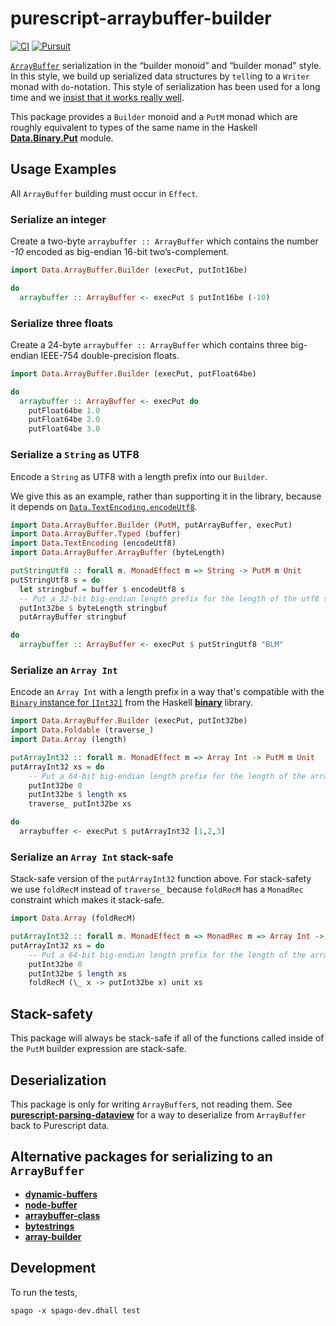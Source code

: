 # purescript-arraybuffer-builder

[![CI](https://github.com/jamesdbrock/purescript-arraybuffer-builder/workflows/CI/badge.svg?branch=master)](https://github.com/jamesdbrock/purescript-arraybuffer-builder/actions)
[![Pursuit](http://pursuit.purescript.org/packages/purescript-arraybuffer-builder/badge)](http://pursuit.purescript.org/packages/purescript-arraybuffer-builder/)


[`ArrayBuffer`](https://developer.mozilla.org/en-US/docs/Web/JavaScript/Reference/Global_Objects/ArrayBuffer)
serialization in the “builder monoid” and “builder monad” style.
In this style, we build up serialized data structures by `tell`ing to
a `Writer` monad with `do`-notation. This style of serialization
has been used for a long time and we [insist that it works really well](https://wiki.haskell.org/Do_notation_considered_harmful#Library_design).

This package provides a `Builder` monoid and a `PutM` monad which are roughly
equivalent to types of the same name in the Haskell
[__Data.Binary.Put__](https://hackage.haskell.org/package/binary/docs/Data-Binary-Put.html)
module.

## Usage Examples

All `ArrayBuffer` building must occur in `Effect`.

### Serialize an integer

Create a two-byte `arraybuffer :: ArrayBuffer` which contains the number *-10* encoded as big-endian 16-bit two’s-complement.
```purescript
import Data.ArrayBuffer.Builder (execPut, putInt16be)

do
  arraybuffer :: ArrayBuffer <- execPut $ putInt16be (-10)
```

### Serialize three floats

Create a 24-byte `arraybuffer :: ArrayBuffer` which contains three big-endian
IEEE-754 double-precision floats.

```purescript
import Data.ArrayBuffer.Builder (execPut, putFloat64be)

do
  arraybuffer :: ArrayBuffer <- execPut do
    putFloat64be 1.0
    putFloat64be 2.0
    putFloat64be 3.0
```

### Serialize a `String` as UTF8

Encode a `String` as UTF8 with a length prefix into our `Builder`.

We give this as an example, rather than supporting it in the library, because
it depends on
[`Data.TextEncoding.encodeUtf8`](https://pursuit.purescript.org/packages/purescript-text-encoding/docs/Data.TextEncoding#v:encodeUtf8).

```purescript
import Data.ArrayBuffer.Builder (PutM, putArrayBuffer, execPut)
import Data.ArrayBuffer.Typed (buffer)
import Data.TextEncoding (encodeUtf8)
import Data.ArrayBuffer.ArrayBuffer (byteLength)

putStringUtf8 :: forall m. MonadEffect m => String -> PutM m Unit
putStringUtf8 s = do
  let stringbuf = buffer $ encodeUtf8 s
  -- Put a 32-bit big-endian length prefix for the length of the utf8 string, in bytes.
  putInt32be $ byteLength stringbuf
  putArrayBuffer stringbuf

do
  arraybuffer :: ArrayBuffer <- execPut $ putStringUtf8 "BLM"
```

### Serialize an `Array Int`

Encode an `Array Int` with a length prefix in a
way that's compatible with the
[`Binary` instance for `[Int32]`](https://hackage.haskell.org/package/binary/docs/Data-Binary.html#t:Binary)
from the Haskell
[__binary__](https://hackage.haskell.org/package/binary)
library.

```purescript
import Data.ArrayBuffer.Builder (execPut, putInt32be)
import Data.Foldable (traverse_)
import Data.Array (length)

putArrayInt32 :: forall m. MonadEffect m => Array Int -> PutM m Unit
putArrayInt32 xs = do
    -- Put a 64-bit big-endian length prefix for the length of the array.
    putInt32be 0
    putInt32be $ length xs
    traverse_ putInt32be xs

do
  arraybuffer <- execPut $ putArrayInt32 [1,2,3]
```

### Serialize an `Array Int` stack-safe

Stack-safe version of the `putArrayInt32` function above. For stack-safety
we use `foldRecM` instead of `traverse_` because `foldRecM` has a `MonadRec`
constraint which makes it stack-safe.

```purescript
import Data.Array (foldRecM)

putArrayInt32 :: forall m. MonadEffect m => MonadRec m => Array Int -> PutM m Unit
putArrayInt32 xs = do
    -- Put a 64-bit big-endian length prefix for the length of the array.
    putInt32be 0
    putInt32be $ length xs
    foldRecM (\_ x -> putInt32be x) unit xs
```

## Stack-safety

This package will always be stack-safe if all of the functions called inside
of the `PutM` builder expression are stack-safe.

## Deserialization

This package is only for writing `ArrayBuffer`s, not reading them.
See
[__purescript-parsing-dataview__](https://pursuit.purescript.org/packages/purescript-parsing-dataview/)
for a way to deserialize from `ArrayBuffer` back to Purescript data.

## Alternative packages for serializing to an `ArrayBuffer`

* [__dynamic-buffers__](https://pursuit.purescript.org/packages/purescript-dynamic-buffers)
* [__node-buffer__](https://pursuit.purescript.org/packages/purescript-node-buffer)
* [__arraybuffer-class__](https://pursuit.purescript.org/packages/purescript-arraybuffer-class)
* [__bytestrings__](https://pursuit.purescript.org/packages/purescript-bytestrings/)
* [__array-builder__](https://pursuit.purescript.org/packages/purescript-array-builder)

## Development

To run the tests,

```shell
spago -x spago-dev.dhall test
```

